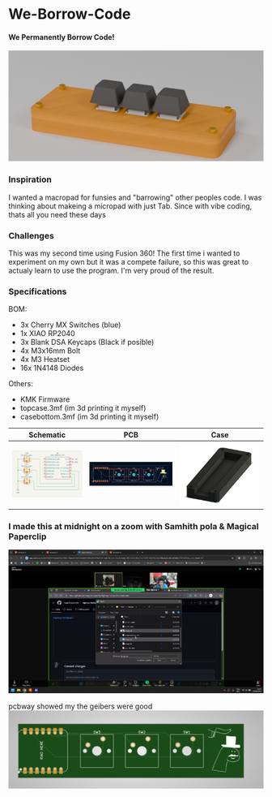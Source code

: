 # We-Borrow-Code
#### We Permanently Borrow Code!
![image](images/render.png)

### Inspiration
I wanted a macropad for funsies and "barrowing" other peoples code.
I was thinking about makeing a micropad with just Tab. Since with vibe coding, thats all you need these days

### Challenges

This was my second time using Fusion 360! The first time i wanted to experiment on my own but it was a compete failure, so this was great to actualy learn to use the program. I'm very proud of the result.

### Specifications

BOM: 
- 3x Cherry MX Switches (blue)
- 1x XIAO RP2040
- 3x Blank DSA Keycaps (Black if posible)
- 4x M3x16mm Bolt
- 4x M3 Heatset
- 16x 1N4148 Diodes

Others:
- KMK Firmware
- topcase.3mf (im 3d printing it myself)
- casebottom.3mf (im 3d printing it myself)

Schematic            |  PCB         |   Case
:-------------------------:|:-------------------------:|:-------------------------:|
![image](images/schematic.png)    |  ![image](images/pcb.png)  | ![image](images/fusion.png)


### I made this at midnight on a zoom with Samhith pola & Magical Paperclip
![image](images/zoom.png)


pcbway showed my the geibers were good
![image](images/geibers.png)
